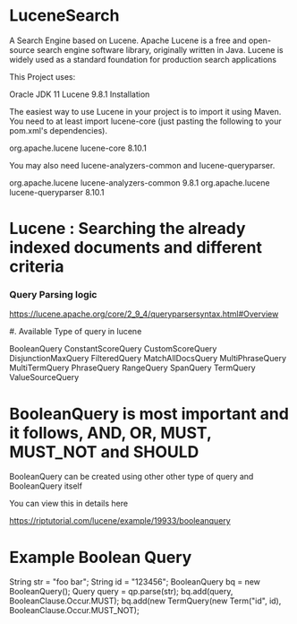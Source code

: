 # LuceneSearch
A Search Engine based on Lucene.
Apache Lucene is a free and open-source search engine software library, originally written in Java. 
Lucene is widely used as a standard foundation for production search applications

This Project uses:

Oracle JDK 11
Lucene 9.8.1
Installation

The easiest way to use Lucene in your project is to import it using Maven. You need to at least import lucene-core (just pasting the following to your pom.xml's dependencies).

<dependency>
    <groupId>org.apache.lucene</groupId>
    <artifactId>lucene-core</artifactId>
    <version>8.10.1</version>
</dependency>

You may also need lucene-analyzers-common and lucene-queryparser.

<dependency>
    <groupId>org.apache.lucene</groupId>
    <artifactId>lucene-analyzers-common</artifactId>
    <version>9.8.1</version>
</dependency>
<dependency>
    <groupId>org.apache.lucene</groupId>
    <artifactId>lucene-queryparser</artifactId>
    <version>8.10.1</version>
</dependency>


# Lucene : Searching the already indexed documents and different criteria

<h3>Query Parsing logic</h3>

https://lucene.apache.org/core/2_9_4/queryparsersyntax.html#Overview


#. Available Type of query in lucene

BooleanQuery
ConstantScoreQuery
CustomScoreQuery
DisjunctionMaxQuery
FilteredQuery
MatchAllDocsQuery
MultiPhraseQuery
MultiTermQuery
PhraseQuery
RangeQuery
SpanQuery
TermQuery
ValueSourceQuery

# BooleanQuery is most important and it follows, AND, OR, MUST, MUST_NOT and SHOULD

BooleanQuery can be created using other other type of query and BooleanQuery itself


You can view this in details here

https://riptutorial.com/lucene/example/19933/booleanquery

# Example Boolean Query

String str = "foo bar";
String id = "123456";
BooleanQuery bq = new BooleanQuery();
Query query = qp.parse(str);
bq.add(query, BooleanClause.Occur.MUST);
bq.add(new TermQuery(new Term("id", id), BooleanClause.Occur.MUST_NOT);



